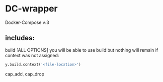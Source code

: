 # DC-wrapper 
Docker-Compose v:3
## includes:
build [ALL OPTIONS]
you will be able to use build but nothing will remain if context was not assigned:
```python
y.build.context('<file-location>')
```
cap_add, cap_drop